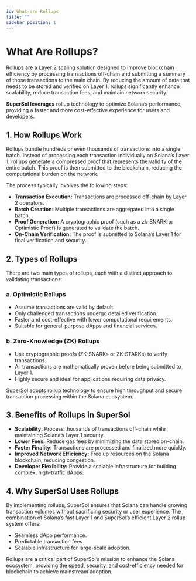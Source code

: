 ```yaml
---
id: What-are-Rollups
title: ""
sidebar_position: 1
---
```


# What Are Rollups?

Rollups are a Layer 2 scaling solution designed to improve blockchain efficiency by processing transactions off-chain and submitting a summary of those transactions to the main chain. By reducing the amount of data that needs to be stored and verified on Layer 1, rollups significantly enhance scalability, reduce transaction fees, and maintain network security. 

**SuperSol leverages** rollup technology to optimize Solana’s performance, providing a faster and more cost-effective experience for users and developers.



## 1. How Rollups Work

Rollups bundle hundreds or even thousands of transactions into a single batch. Instead of processing each transaction individually on Solana’s Layer 1, rollups generate a compressed proof that represents the validity of the entire batch. This proof is then submitted to the blockchain, reducing the computational burden on the network.

The process typically involves the following steps:

- **Transaction Execution:** Transactions are processed off-chain by Layer 2 operators.
- **Batch Creation:** Multiple transactions are aggregated into a single batch.
- **Proof Generation:** A cryptographic proof (such as a zk-SNARK or Optimistic Proof) is generated to validate the batch.
- **On-Chain Verification:** The proof is submitted to Solana’s Layer 1 for final verification and security.



## 2. Types of Rollups

There are two main types of rollups, each with a distinct approach to validating transactions:

### a. Optimistic Rollups
- Assume transactions are valid by default.
- Only challenged transactions undergo detailed verification.
- Faster and cost-effective with lower computational requirements.
- Suitable for general-purpose dApps and financial services.

### b. Zero-Knowledge (ZK) Rollups
- Use cryptographic proofs (ZK-SNARKs or ZK-STARKs) to verify transactions.
- All transactions are mathematically proven before being submitted to Layer 1.
- Highly secure and ideal for applications requiring data privacy.

SuperSol adopts rollup technology to ensure high throughput and secure transaction processing within the Solana ecosystem.



## 3. Benefits of Rollups in SuperSol

- **Scalability:** Process thousands of transactions off-chain while maintaining Solana’s Layer 1 security.
- **Lower Fees:** Reduce gas fees by minimizing the data stored on-chain.
- **Faster Finality:** Transactions are processed and finalized more quickly.
- **Improved Network Efficiency:** Free up resources on the Solana blockchain, reducing congestion.
- **Developer Flexibility:** Provide a scalable infrastructure for building complex, high-traffic dApps.



## 4. Why SuperSol Uses Rollups

By implementing rollups, SuperSol ensures that Solana can handle growing transaction volumes without sacrificing security or user experience. The combination of Solana’s fast Layer 1 and SuperSol’s efficient Layer 2 rollup system offers:

- Seamless dApp performance.
- Predictable transaction fees.
- Scalable infrastructure for large-scale adoption.

Rollups are a critical part of SuperSol’s mission to enhance the Solana ecosystem, providing the speed, security, and cost-efficiency needed for blockchain to achieve mainstream adoption.

